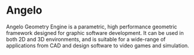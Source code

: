 # Angelo
Angelo Geometry Engine is a parametric, high performance geometric framework designed for graphic software development. It can be used in both 2D and 3D environments, and is suitable for a wide-range of applications from CAD and design software to video games and simulation.


